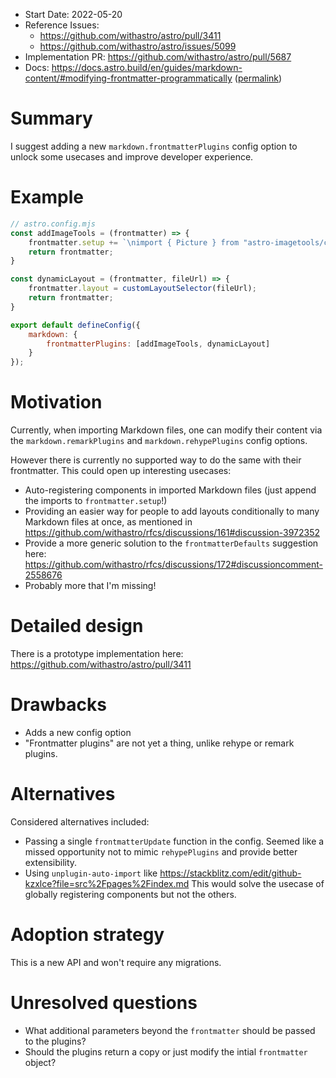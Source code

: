 - Start Date: 2022-05-20
- Reference Issues:
	- https://github.com/withastro/astro/pull/3411
	- https://github.com/withastro/astro/issues/5099
- Implementation PR: https://github.com/withastro/astro/pull/5687
- Docs: https://docs.astro.build/en/guides/markdown-content/#modifying-frontmatter-programmatically ([permalink](https://github.com/withastro/docs/blob/3da9e4a/src/pages/en/guides/markdown-content.mdx#modifying-frontmatter-programmatically))

# Summary

I suggest adding a new `markdown.frontmatterPlugins` config option to unlock some usecases and improve developer experience.

# Example

```js
// astro.config.mjs
const addImageTools = (frontmatter) => {
    frontmatter.setup += `\nimport { Picture } from "astro-imagetools/components";`;
    return frontmatter;
}

const dynamicLayout = (frontmatter, fileUrl) => {
    frontmatter.layout = customLayoutSelector(fileUrl);
    return frontmatter;
}

export default defineConfig({
	markdown: {
        frontmatterPlugins: [addImageTools, dynamicLayout]
    }
});
```

# Motivation

Currently, when importing Markdown files, one can modify their content via the `markdown.remarkPlugins` and `markdown.rehypePlugins` config options.

However there is currently no supported way to do the same with their frontmatter. This could open up interesting usecases:
- Auto-registering components in imported Markdown files (just append the imports to `frontmatter.setup`!)
- Providing an easier way for people to add layouts conditionally to many Markdown files at once, as mentioned in https://github.com/withastro/rfcs/discussions/161#discussion-3972352
- Provide a more generic solution to the `frontmatterDefaults` suggestion here: https://github.com/withastro/rfcs/discussions/172#discussioncomment-2558676
- Probably more that I'm missing!

# Detailed design

There is a prototype implementation here: 
https://github.com/withastro/astro/pull/3411

# Drawbacks

- Adds a new config option
- "Frontmatter plugins" are not yet a thing, unlike rehype or remark plugins.

# Alternatives

Considered alternatives included:
- Passing a single `frontmatterUpdate` function in the config. Seemed like a missed
opportunity not to mimic `rehypePlugins` and provide better extensibility.
- Using `unplugin-auto-import` like https://stackblitz.com/edit/github-kzxlce?file=src%2Fpages%2Findex.md
This would solve the usecase of globally registering components but not the others.

# Adoption strategy

This is a new API and won't require any migrations.

# Unresolved questions

- What additional parameters beyond the `frontmatter` should be passed to the plugins?
- Should the plugins return a copy or just modify the intial `frontmatter` object?